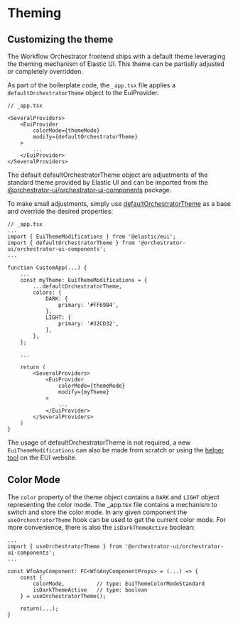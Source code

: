 # Theming

## Customizing the theme

The Workflow Orchestrator frontend ships with a default theme leveraging the theming mechanism of Elastic UI. This theme can be partially adjusted or completely overridden.

As part of the boilerplate code, the `_app.tsx` file applies a `defaultOrchestratorTheme` object to the EuiProvider.

```tsx
// _app.tsx

<SeveralProviders>
    <EuiProvider
        colorMode={themeMode}
        modify={defaultOrchestratorTheme}
    >
        ...
    </EuiProvider>
</SeveralProviders>
```

The default defaultOrchestratorTheme object are adjustments of the standard theme provided by Elastic UI and can be imported from the [@orchestrator-ui/orchestrator-ui-components](https://www.npmjs.com/package/@orchestrator-ui/orchestrator-ui-components) package.

To make small adjustments, simply use [defaultOrchestratorTheme](https://github.com/workfloworchestrator/orchestrator-ui-library/blob/main/packages/orchestrator-ui-components/src/theme/defaultOrchestratorTheme.ts) as a base and override the desired properties:

```tsx
// _app.tsx
...
import { EuiThemeModifications } from '@elastic/eui';
import { defaultOrchestratorTheme } from '@orchestrator-ui/orchestrator-ui-components';
...

function CustomApp(...) {
    ...
    const myTheme: EuiThemeModifications = {
        ...defaultOrchestratorTheme,
        colors: {
            DARK: {
                primary: '#FF69B4',
            },
            LIGHT: {
                primary: '#32CD32',
            },
        },
    };
    
    ...
    
    return (
        <SeveralProviders>
            <EuiProvider
                colorMode={themeMode}
                modify={myTheme}
            >
                ...
            </EuiProvider>
        </SeveralProviders>
    )
}
```

The usage of defaultOrchestratorTheme is not required, a new `EuiThemeModifications` can also be made from scratch or using the [helper tool](https://eui.elastic.co/#/theming/customizing-themes) on the EUI website.

## Color Mode

The `color` property of the theme object contains a `DARK` and `LIGHT` object representing the color mode. The _app.tsx file contains a mechanism to switch and store the color mode. In any given component the `useOrchestratorTheme` hook can be used to get the current color mode. For more convenience, there is also the `isDarkThemeActive` boolean:

```tsx
...
import { useOrchestratorTheme } from '@orchestrator-ui/orchestrator-ui-components';
...

const WfoAnyComponent: FC<WfoAnyComponentProps> = (...) => {
    const {
        colorMode,          // type: EuiThemeColorModeStandard
        isDarkThemeActive   // type: boolean
    } = useOrchestratorTheme();
    
    return(...);
}
```

